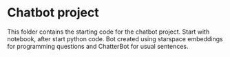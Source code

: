 # Chatbot project

This folder contains the starting code for the chatbot project.
Start with notebook, after start python code. Bot created using starspace embeddings for programming questions and ChatterBot for usual sentences.
